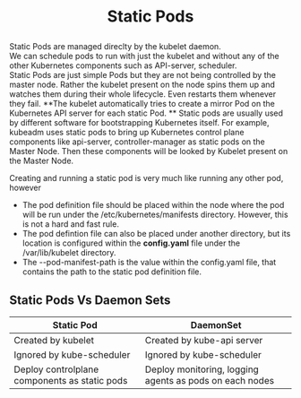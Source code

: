 # <p style="text-align: center;">Static Pods</p>

Static Pods are managed direclty by the kubelet daemon.<br>
We can schedule pods to run with just the kubelet and without any of the other Kubernetes components such as API-server, scheduler.<br>
Static Pods are just simple Pods but they are not being controlled by the master node.
Rather the kubelet present on the node spins them up and watches them during their whole lifecycle. Even restarts them whenever they fail.
**The kubelet automatically tries to create a mirror Pod on the Kubernetes API server for each static Pod. **
Static pods are usually used by different software for bootstrapping Kubernetes itself. 
For example, kubeadm uses static pods to bring up Kubernetes control plane components like api-server, controller-manager as static pods on the Master Node.
Then these components will be looked by Kubelet present on the Master Node.

Creating and running a static pod is very much like running any other pod, however 
+ The pod definition file should be placed within the node where the pod will be run under the /etc/kubernetes/manifests directory. However, this is not a hard and fast rule.
+ The pod defintion file can also be placed under another directory, but its location is configured within the **config.yaml** file under the /var/lib/kubelet directory.
+ The --pod-manifest-path is the value within the config.yaml file, that contains the path to the static pod definition file.

## Static Pods Vs Daemon Sets
<!-- TABLE_GENERATE_START -->
|                   Static Pod                   |                  DaemonSet                              |
|------------------------------------------------|---------------------------------------------------------|
| Created by kubelet                             |	Created by kube-api server                             |
| Ignored by kube-scheduler                      |	Ignored by kube-scheduler                              |
| Deploy controlplane components as static pods	 |  Deploy monitoring, logging agents as pods on each nodes|
<!-- TABLE_GENERATE_END -->
